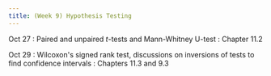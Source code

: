 ```yaml
---
title: (Week 9) Hypothesis Testing
---
```


Oct 27
: Paired and unpaired *t*-tests and Mann-Whitney U-test
  : Chapter 11.2

Oct 29
: Wilcoxon's signed rank test, discussions on inversions of tests to find confidence intervals
  : Chapters 11.3 and 9.3


